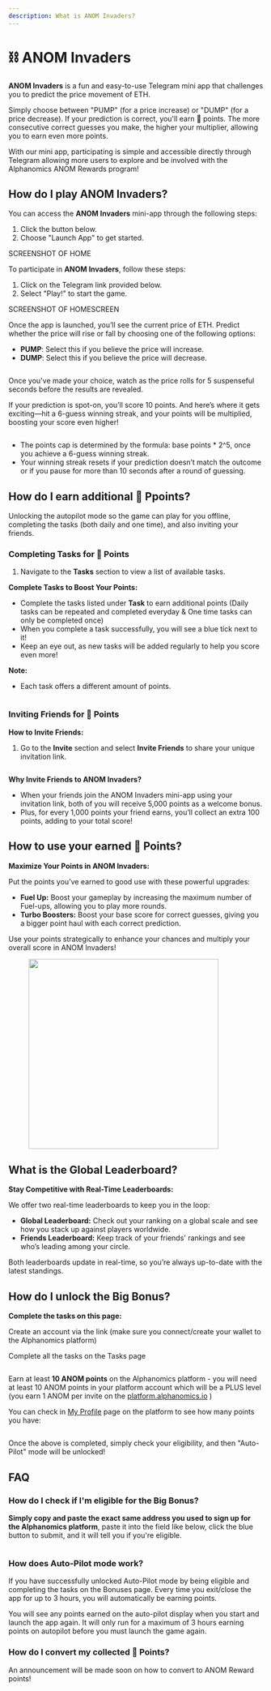 ```yaml
---
description: What is ANOM Invaders?
---
```


# ⛓️ ANOM Invaders

**ANOM Invaders** is a fun and easy-to-use Telegram mini app that challenges you to predict the price movement of ETH.&#x20;

Simply choose between "PUMP" (for a price increase) or "DUMP" (for a price decrease). If your prediction is correct, you'll earn 💎 points. The more consecutive correct guesses you make, the higher your multiplier, allowing you to earn even more points.&#x20;

With our mini app, participating is simple and accessible directly through Telegram allowing more users to explore and be involved with the Alphanomics ANOM Rewards program!

## How do I play ANOM Invaders?

You can access the **ANOM Invaders** mini-app through the following steps:

1. Click the button below.
2. Choose "Launch App" to get started.

SCREENSHOT OF HOME

To participate in **ANOM Invaders**, follow these steps:

1. Click on the Telegram link provided below.
2. Select "Play!" to start the game.

SCREENSHOT OF HOMESCREEN

Once the app is launched, you’ll see the current price of ETH. Predict whether the price will rise or fall by choosing one of the following options:

* **PUMP**: Select this if you believe the price will increase.
* **DUMP**: Select this if you believe the price will decrease.

<figure><img src="../../.gitbook/assets/Screenshot 2024-08-29 at 11.14.58.png" alt=""><figcaption></figcaption></figure>

Once you've made your choice, watch as the price rolls for 5 suspenseful seconds before the results are revealed.

If your prediction is spot-on, you’ll score 10 points. And here’s where it gets exciting—hit a 6-guess winning streak, and your points will be multiplied, boosting your score even higher!

<figure><img src="../../.gitbook/assets/Screenshot 2024-08-29 at 11.18.05.png" alt=""><figcaption></figcaption></figure>

* The points cap is determined by the formula: base points \* 2^5, once you achieve a 6-guess winning streak.
* Your winning streak resets if your prediction doesn’t match the outcome or if you pause for more than 10 seconds after a round of guessing.

## How do I earn additional 💎 Ppoints?

Unlocking the autopilot mode so the game can play for you offline, completing the tasks (both daily and one time), and also inviting your friends.



### Completing Tasks for 💎 Points

1. Navigate to the **Tasks** section to view a list of available tasks.

**Complete Tasks to Boost Your Points:**

* Complete the tasks listed under **Task** to earn additional points (Daily tasks can be repeated and completed everyday & One time tasks can only be completed once)
* When you complete a task successfully, you will see a blue tick next to it!
* Keep an eye out, as new tasks will be added regularly to help you score even more!

**Note:**

* Each task offers a different amount of points.

<figure><img src="../../.gitbook/assets/Screenshot 2024-08-29 at 11.32.32.png" alt=""><figcaption></figcaption></figure>

### Inviting Friends for 💎  Points

**How to Invite Friends:**

1. Go to the **Invite** section and select **Invite Friends** to share your unique invitation link.

<figure><img src="../../.gitbook/assets/Screenshot 2024-08-29 at 11.19.09.png" alt=""><figcaption></figcaption></figure>

**Why Invite Friends to ANOM Invaders?**

* When your friends join the ANOM Invaders mini-app using your invitation link, both of you will receive 5,000 points as a welcome bonus.
* Plus, for every 1,000 points your friend earns, you’ll collect an extra 100 points, adding to your total score!



## How to use your earned 💎 Points?

**Maximize Your Points in ANOM Invaders:**

Put the points you’ve earned to good use with these powerful upgrades:

* **Fuel Up:** Boost your gameplay by increasing the maximum number of Fuel-ups, allowing you to play more rounds.
* **Turbo Boosters:** Boost your base score for correct guesses, giving you a bigger point haul with each correct prediction.

Use your points strategically to enhance your chances and multiply your overall score in ANOM Invaders!

<figure><img src="../../.gitbook/assets/signal-2024-08-29-112810_002.jpeg" alt="" width="375"><figcaption></figcaption></figure>

## What is the Global Leaderboard?

**Stay Competitive with Real-Time Leaderboards:**

We offer two real-time leaderboards to keep you in the loop:

* **Global Leaderboard:** Check out your ranking on a global scale and see how you stack up against players worldwide.
* **Friends Leaderboard:** Keep track of your friends' rankings and see who’s leading among your circle.

Both leaderboards update in real-time, so you’re always up-to-date with the latest standings.



## How do I unlock the Big Bonus?

&#x20;**Complete the tasks on this page:**

&#x20;Create an account via the link (make sure you connect/create your wallet to the Alphanomics platform)

Complete all the tasks on the Tasks page

<figure><img src="../../.gitbook/assets/Screenshot 2024-08-29 at 11.26.04.png" alt=""><figcaption></figcaption></figure>

Earn at least **10 ANOM points** on the Alphanomics platform - you will need at least 10 ANOM points in your platform account which will be a PLUS level (you earn 1 ANOM per invite on the [platform.alphanomics.io](https://platform.alphanomics.io/) )

You can check in [My Profile](https://platform.alphanomics.io/profile) page on the platform to see how many points you have:

<figure><img src="../../.gitbook/assets/Screenshot 2024-08-29 at 11.45.44.png" alt=""><figcaption></figcaption></figure>

Once the above is completed, simply check your eligibility, and then "Auto-Pilot" mode will be unlocked!







## FAQ

### How do I check if I'm eligible for the Big Bonus?

**Simply copy and paste the exact same address you used to sign up for the Alphanomics platform**, paste it into the field like below, click the blue button to submit, and it will tell you if you're eligible.

<figure><img src="../../.gitbook/assets/Screenshot 2024-08-29 at 11.22.08.png" alt=""><figcaption></figcaption></figure>

### How does Auto-Pilot mode work?

If you have successfully unlocked Auto-Pilot mode by being eligible and completing the tasks on the Bonuses page.  Every time you exit/close the app for up to 3 hours, you will automatically be earning points. &#x20;



You will see any points earned on the auto-pilot display when you start and launch the app again.  It will only run for a maximum of 3 hours earning points on autopilot before you must launch the game again.



### How do I convert my collected 💎 Points?

An announcement will be made soon on how to convert to ANOM Reward points!

















